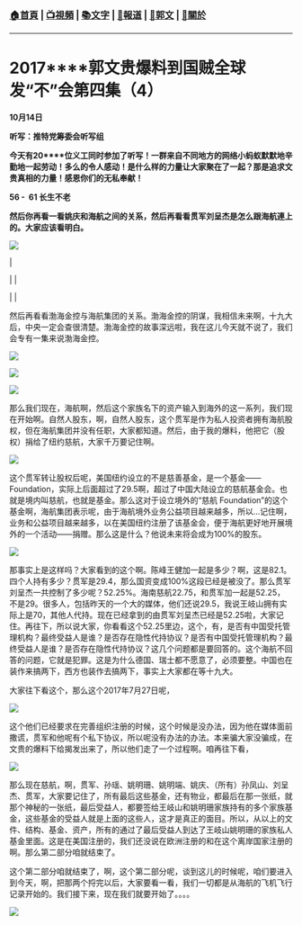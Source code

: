 ###  [:house:首頁](https://github.com/ourhimalayas/home) | [:tv:視頻](https://github.com/ourhimalayas/videos) | [:books:文字](https://github.com/ourhimalayas/txt) | [:newspaper:報道](https://github.com/ourhimalayas/news) | [:eagle:郭文](https://github.com/ourhimalayas/guomedia) | [:pray:關於](https://github.com/ourhimalayas/home/tree/master/about)
---
# **2017****郭文贵爆料到国贼全球发“不”会第四集（4）**

**10****月14****日**



**听写：推特党筹委会听写组**





**今天有20****位义工同时参加了听写！一群来自不同地方的网络小蚂蚁默默地辛勤地一起劳动！多么的令人感动！是什么样的力量让大家聚在了一起？那是追求文贵真相的力量！感恩你们的无私奉献！**





**56 -  61 长生不老**

**然后你再看一看姚庆和海航之间的关系，然后再看看贯军刘呈杰是怎么跟海航連上的。大家应该看明白。**



**[![](https://4.bp.blogspot.com/-3OS__Up8iu0/WeKuvcfaFyI/AAAAAAAAAww/NfcZ25wBGrILd3GCJv3QfwHBLWe6W4slwCEwYBhgL/s400/21.PNG)](https://4.bp.blogspot.com/-3OS__Up8iu0/WeKuvcfaFyI/AAAAAAAAAww/NfcZ25wBGrILd3GCJv3QfwHBLWe6W4slwCEwYBhgL/s1600/21.PNG)**








| 

 |
| 

 |  |


然后再看看渤海金控与海航集团的关系。渤海金控的阴谋，我相信未来啊，十九大后，中央一定会查很清楚。渤海金控的故事深远啦，我在这儿今天就不说了，我们会专有一集来说渤海金控。

[![](https://1.bp.blogspot.com/-X-wznL1Yngo/WeKvdU7W4QI/AAAAAAAAAw4/lfJnMiXl_pAVJHQBPA0_AvQ7Dm1WY8ZBACLcBGAs/s400/22.PNG)](https://1.bp.blogspot.com/-X-wznL1Yngo/WeKvdU7W4QI/AAAAAAAAAw4/lfJnMiXl_pAVJHQBPA0_AvQ7Dm1WY8ZBACLcBGAs/s1600/22.PNG)





[![](https://2.bp.blogspot.com/-DcKFYvrMc6Y/WeKv9e5joRI/AAAAAAAAAw8/eUn15JI0kXsIRuUtJxIvkMnKf4oObMzeQCLcBGAs/s400/23.PNG)](https://2.bp.blogspot.com/-DcKFYvrMc6Y/WeKv9e5joRI/AAAAAAAAAw8/eUn15JI0kXsIRuUtJxIvkMnKf4oObMzeQCLcBGAs/s1600/23.PNG)







[![](https://3.bp.blogspot.com/-SCZ265SudnE/WeKwESa1ODI/AAAAAAAAAxE/vXY8muJ5liEPAmT0Qu5C1LHWRBLtnK67wCLcBGAs/s400/24.PNG)](https://3.bp.blogspot.com/-SCZ265SudnE/WeKwESa1ODI/AAAAAAAAAxE/vXY8muJ5liEPAmT0Qu5C1LHWRBLtnK67wCLcBGAs/s1600/24.PNG)





那么我们现在，海航啊，然后这个家族名下的资产输入到海外的这一系列，我们现在开始啊。自然人股东，啊，自然人股东，这个贯军是作为私人投资者拥有海航股权，但在海航集团并没有任职，大家都知道。然后，由于我的爆料，他把它（股权）捐给了纽约慈航，大家千万要记住啊。



[![](https://3.bp.blogspot.com/-TVr3jel5ch0/WeKwYki0njI/AAAAAAAAAxI/ZM7azN5V_VwDY5iQvh-qj2rH9dNdZSYVACLcBGAs/s400/25.PNG)](https://3.bp.blogspot.com/-TVr3jel5ch0/WeKwYki0njI/AAAAAAAAAxI/ZM7azN5V_VwDY5iQvh-qj2rH9dNdZSYVACLcBGAs/s1600/25.PNG)







这个贯军转让股权后呢，美国纽约设立的不是慈善基金，是一个基金——Foundation，实际上后面超过了29.5啊，超过了中国大陆设立的慈航基金会。也就是境内叫慈航，也就是基金。那么这对于设立境外的“慈航 Foundation”的这个基金啊，海航集团表示呢，由于海航境外业务公益项目越来越多，所以…记住啊，业务和公益项目越来越多，以在美国纽约注册了该基金会，便于海航更好地开展境外的一个活动——捐赠。那么这是什么？他说未来将会成为100%的股东。



[![](https://3.bp.blogspot.com/-_6bDdAyu1cQ/WeKwr4icYnI/AAAAAAAAAxM/H_sInL0rg-oZtAJ8tKHC8LhSFqiyQcz8gCLcBGAs/s400/26.PNG)](https://3.bp.blogspot.com/-_6bDdAyu1cQ/WeKwr4icYnI/AAAAAAAAAxM/H_sInL0rg-oZtAJ8tKHC8LhSFqiyQcz8gCLcBGAs/s1600/26.PNG)









那事实上是这样吗？大家看到的这个啊。陈峰王健加一起是多少？啊，这是82.1。四个人持有多少？贯军是29.4，那么国资变成100%这段已经是被没了。那么贯军刘呈杰一共控制了多少呢？52.25%。海南慈航22.75，和贯军加一起是52.25，不是29。很多人，包括昨天的一个大的媒体，他们还说29.5，我说王岐山拥有实际上是70，其他人代持。现在已经拿到的由贯军刘呈杰已经是52.25啦，大家记住。再往下，所以说大家，你看看这个52.25里边，这个，有，是否有中国受托管理机构？最终受益人是谁？是否存在隐性代持协议？是否有中国受托管理机构？最终受益人是谁？是否存在隐性代持协议？这几个问题都是要回答的。这个海航不回答的问题，它就是犯罪。这是为什么德国、瑞士都不愿意了，必须要整。中国也在装作来搞两下，西方也装作去搞两下，事实上大家都在等十九大。



大家往下看这个，那么这个2017年7月27日呢，



[![](https://2.bp.blogspot.com/-Qos1UDDxXP4/WeKxAbOI-fI/AAAAAAAAAxQ/LHop7NBGgrYGbI5WzCDg5lU0-UKnfq9SQCLcBGAs/s400/27.PNG)](https://2.bp.blogspot.com/-Qos1UDDxXP4/WeKxAbOI-fI/AAAAAAAAAxQ/LHop7NBGgrYGbI5WzCDg5lU0-UKnfq9SQCLcBGAs/s1600/27.PNG)









这个他们已经要求在完善组织注册的时候，这个时候是没办法，因为他在媒体面前撒谎，贯军和他呢有个私下协议，所以呢没有办法的办法。本来骗大家没骗成，在文贵的爆料下给揭发出来了，所以他们走了一个过程啊。咱再往下看，



[![](https://1.bp.blogspot.com/-gdG_RmhG_I0/WeK0nvSF-YI/AAAAAAAAAxg/0FcA0DvPE8kG7v-Z8LA7J_8q_jNba5pfwCLcBGAs/s400/28.PNG)](https://1.bp.blogspot.com/-gdG_RmhG_I0/WeK0nvSF-YI/AAAAAAAAAxg/0FcA0DvPE8kG7v-Z8LA7J_8q_jNba5pfwCLcBGAs/s1600/28.PNG)



那么现在慈航，啊，贯军、孙瑶、姚明珊、姚明端、姚庆、（所有）孙凤山、刘呈杰、贯军，大家要记住了，所有最后这些基金，还有物业，都最后在那一张纸，就那个神秘的一张纸，最后受益人，都要签给王岐山和姚明珊家族持有的多个家族基金，这些基金的受益人就是上面的这些人，这才是真正的面目。所以，从以上的文件、结构、基金、资产，所有的通过了最后受益人到达了王岐山姚明珊的家族私人基金里面。这是在美国注册的，我们还没说在欧洲注册的和在这个离岸国家注册的啊。那么第二部分咱就结束了。







这个第二部分咱就结束了，啊，这个第二部分呢，谈到这儿的时候呢，咱们要进入到今天，啊，把那两个捋完以后，大家要看一看，我们一切都是从海航的飞机飞行记录开始的。我们接下来，现在我们就要开始了。。。。

[![](https://3.bp.blogspot.com/-If5RjCP9lTA/WeK1QMq13NI/AAAAAAAAAxo/8hdlvLbhhW0JpM3KakS7KI4WLEgwwqW5gCLcBGAs/s400/29.PNG)](https://3.bp.blogspot.com/-If5RjCP9lTA/WeK1QMq13NI/AAAAAAAAAxo/8hdlvLbhhW0JpM3KakS7KI4WLEgwwqW5gCLcBGAs/s1600/29.PNG)







<u></u><sub></sub><sup></sup><strike></strike>